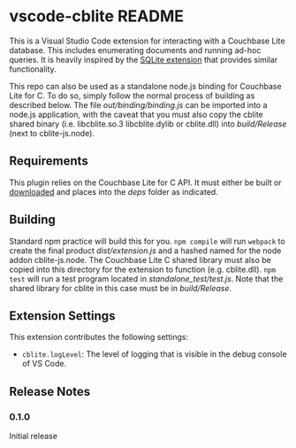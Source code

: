 # vscode-cblite README

This is a Visual Studio Code extension for interacting with a Couchbase Lite database.  This includes enumerating documents and running ad-hoc queries.  It is heavily inspired by the [SQLite extension](https://github.com/AlexCovizzi/vscode-sqlite/) that provides similar functionality.

This repo can also be used as a standalone node.js binding for Couchbase Lite for C.  To do so, simply follow the normal process of building as described below.  The file *out/binding/binding.js* can be imported into a node.js application, with the caveat that you must also copy the cblite shared binary (i.e. libcblite.so.3 libcblite.dylib or cblite.dll) into *build/Release* (next to cblite-js.node).

## Requirements

This plugin relies on the Couchbase Lite for C API.  It must either be built or [downloaded](https://www.couchbase.com/downloads?family=couchbase-lite) and places into the *deps* folder as indicated.

## Building

Standard npm practice will build this for you.  `npm compile` will run `webpack` to create the final product *dist/extension.js* and a hashed named for the node addon cblite-js.node.  The Couchbase Lite C shared library must also be copied into this directory for the extension to function (e.g. cblite.dll).  `npm test` will run a test program located in *standalone_test/test.js*.  Note that the shared library for cblite in this case must be in *build/Release*.  

## Extension Settings

This extension contributes the following settings:

* `cblite.logLevel`: The level of logging that is visible in the debug console of VS Code.

## Release Notes

### 0.1.0

Initial release